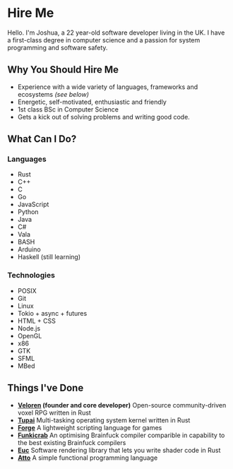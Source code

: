 # Hire Me

Hello. I'm Joshua, a 22 year-old software developer living in the UK. I have a first-class degree in computer science and a passion for system programming and software safety.

## Why You Should Hire Me

- Experience with a wide variety of languages, frameworks and ecosystems *(see below)*
- Energetic, self-motivated, enthusiastic and friendly
- 1st class BSc in Computer Science
- Gets a kick out of solving problems and writing good code.

## What Can I Do?

### Languages

- Rust
- C++
- C
- Go
- JavaScript
- Python
- Java
- C#
- Vala
- BASH
- Arduino
- Haskell (still learning)

### Technologies

- POSIX
- Git
- Linux
- Tokio + async + futures
- HTML + CSS
- Node.js
- OpenGL
- x86
- GTK
- SFML
- MBed

## Things I've Done

- **[Veloren](https://www.veloren.net) (founder and core developer)** Open-source community-driven voxel RPG written in Rust 
- **[Tupai](https://www.github.com/tupai-os/tupai)** Multi-tasking operating system kernel written in Rust
- **[Forge](https://www.github.com/zesterer/forge)** A lightweight scripting language for games
- **[Funkicrab](https://www.github.com/zesterer/funkicrab)** An optimising Brainfuck compiler comparible in capability to the best existing Brainfuck compilers
- **[Euc](https://www.github.com/zesterer/euc)** Software rendering library that lets you write shader code in Rust
- **[Atto](https://www.github.com/zesterer/atto)** A simple functional programming language
